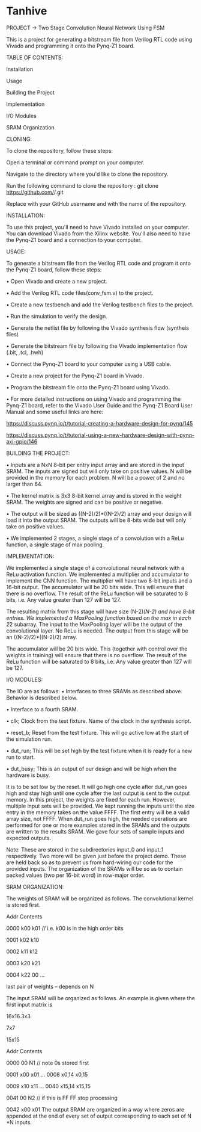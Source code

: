 # Tanhive
PROJECT -> Two Stage Convolution Neural Network Using FSM 

This is a project for generating a bitstream file from Verilog RTL code using Vivado and programming it onto the Pynq-Z1 board.

TABLE OF CONTENTS:

Installation

Usage

Building the Project

Implementation

I/O Modules

SRAM Organization




CLONING:

To clone the repository, follow these steps:

Open a terminal or command prompt on your computer.

Navigate to the directory where you'd like to clone the repository.  

Run the following command to clone the repository  :  git clone https://github.com/<username>/<repository-name>.git

Replace <username> with your GitHub username and <repository-name> with the name of the repository.


INSTALLATION:

To use this project, you'll need to have Vivado installed on your computer. You can download Vivado from the Xilinx website. You'll also need to have the Pynq-Z1 board and a connection to your computer.

USAGE:

To generate a bitstream file from the Verilog RTL code and program it onto the Pynq-Z1 board, follow these steps:

•	Open Vivado and create a new project.

•	Add the Verilog RTL code files(conv_fsm.v) to the project.

•	Create a new testbench and add the Verilog testbench files to the project.

•	Run the simulation to verify the design.

•	Generate the netlist file by following the Vivado synthesis flow (syntheis files)

•	Generate the bitstream file by following the Vivado implementation flow (.bit, .tcl, .hwh)

•	Connect the Pynq-Z1 board to your computer using a USB cable.

•	Create a new project for the Pynq-Z1 board in Vivado.

•	Program the bitstream file onto the Pynq-Z1 board using Vivado.

•	For more detailed instructions on using Vivado and programming the Pynq-Z1 board, refer to the Vivado User Guide and the Pynq-Z1 Board User Manual and some useful    links are here:

  https://discuss.pynq.io/t/tutorial-creating-a-hardware-design-for-pynq/145
  
  https://discuss.pynq.io/t/tutorial-using-a-new-hardware-design-with-pynq-axi-gpio/146

BUILDING THE PROJECT:

•	Inputs are a NxN 8-bit per entry input array and are stored in the input SRAM. The inputs are signed but will only take on positive values. N will be provided in the memory for each problem. N will be a power of 2 and no larger than 64. 

•	The kernel matrix is 3x3 8-bit kernel array and is stored in the weight SRAM. The weights are signed and can be positive or negative.  

•	The output will be sized as ((N-2)/2)*((N-2)/2) array and your design will load it into the output SRAM. The outputs will be 8-bits wide but will only take on positive values. 

•	We implemented 2 stages, a single stage of a convolution with a ReLu function, a single stage of max pooling.

IMPLEMENTATION:

We implemented a single stage of a convolutional neural network with a ReLu activation 
function. We implemented a multiplier and accumulator to implement the CNN function. The multiplier will have two 8-bit inputs and a 16-bit output. The accumulator will be 20 bits wide. This will ensure that there is no overflow. The result of the ReLu function will be saturated to 8 bits, i.e. Any value greater than 127 will be 127. 

The resulting matrix from this stage will have size (N-2)*(N-2) and have 8-bit entries. 
We implemented a MaxPooling function based on the max in each 2*2 subarray. The input to the MaxPooling layer will be the output of the convolutional layer. No ReLu is needed. The output from this stage will be an ((N-2)/2)*((N-2)/2) array. 

The accumulator will be 20 bits wide. This (together with control over the weights in training) will ensure that there is no overflow. The result of the ReLu function will be saturated to 8 bits, i.e. Any value greater than 127 will be 127.

I/O MODULES:

The IO are as follows: 
•	Interfaces to three SRAMs as described above. Behavior is described below. 

•	Interface to a fourth SRAM.

•	clk; Clock from the test fixture. Name of the clock in the synthesis script. 

•	reset_b; Reset from the test fixture. This will go active low at the start of the simulation run. 

•	dut_run; This will be set high by the test fixture when it is ready for a new run to start. 

•	dut_busy; This is an output of our design and will be high when the hardware is busy. 

It is to be set low by the reset. It will go high one cycle after dut_run goes high and stay high until one cycle after the last output is sent to the output memory. 
In this project, the weights are fixed for each run. However, multiple input sets will be provided. We kept running the inputs until the size entry in the memory takes on the value FFFF. The first entry will be a valid array size, not FFFF. When dut_run goes high, the needed operations are performed for one or more examples stored in the SRAMs and the outputs are written to the results SRAM. 
We gave four sets of sample inputs and expected outputs. 

Note: These are stored in the subdirectories input_0 and input_1 respectively. Two more will be given just before the project demo. These are held back so as to prevent us from hard-wiring our code for the provided inputs. The organization of the SRAMs will be so as to contain packed values (two per 16-bit word) in row-major order. 

SRAM ORGANIZATION:

The weights of SRAM will be organized as follows. The convolutional kernel is stored first. 

Addr Contents 

0000 k00 k01 // i.e. k00 is in the high order bits

0001 k02 k10 

0002 k11 k12 

0003 k20 k21 

0004 k22 00 
…

last pair of weights – depends on N 

The input SRAM will be organized as follows. An example is given where the first input matrix is 

16x16.3x3 

7x7 

15x15 

Addr Contents 

0000 00 N1 // note 0s stored first 

0001 x00 x01 
… 
0008 x0,14 x0,15 

0009 x10 x11 
… 
0040 x15,14 x15,15 

0041 00 N2 // if this is FF FF stop processing 

0042 x00 x01 
The output SRAM are organized in a way where zeros are appended at the end of every set of output corresponding to each set of N *N inputs.


